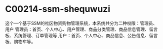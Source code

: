 # C00214-ssm-shequwuzi
这个一个基于SSM的社区物资购物管理系统，本系统共分为二种权限：管理员、用户 管理员：首页、个人中心、用户管理、商品分类管理、商品信息管理、留言板、系统管理、订单管理等 用户：首页、个人中心、商品信息、公告信息、留言板、购物车等。
